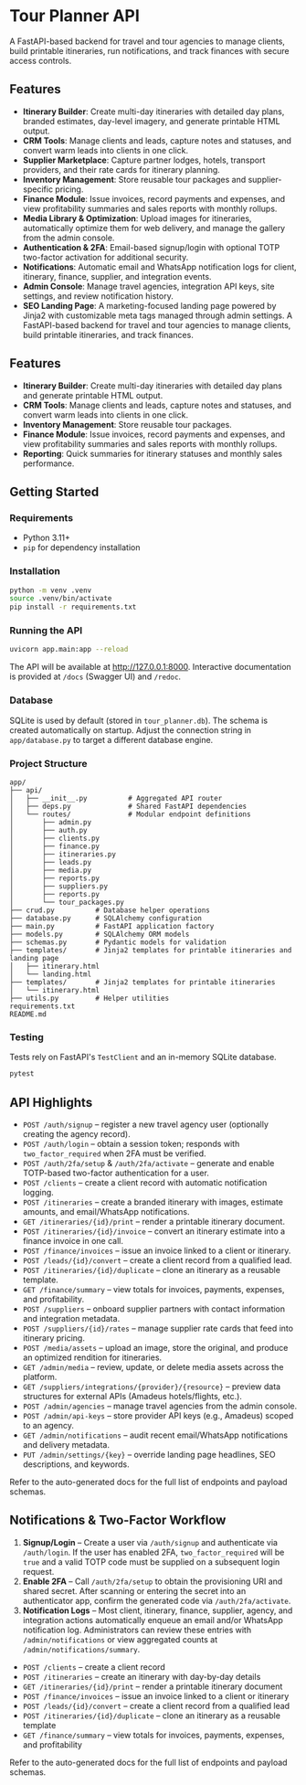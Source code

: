 # Tour Planner API

A FastAPI-based backend for travel and tour agencies to manage clients, build printable itineraries, run notifications, and track finances with secure access controls.

## Features

- **Itinerary Builder**: Create multi-day itineraries with detailed day plans, branded estimates, day-level imagery, and generate printable HTML output.
- **CRM Tools**: Manage clients and leads, capture notes and statuses, and convert warm leads into clients in one click.
- **Supplier Marketplace**: Capture partner lodges, hotels, transport providers, and their rate cards for itinerary planning.
- **Inventory Management**: Store reusable tour packages and supplier-specific pricing.
- **Finance Module**: Issue invoices, record payments and expenses, and view profitability summaries and sales reports with monthly rollups.
- **Media Library & Optimization**: Upload images for itineraries, automatically optimize them for web delivery, and manage the gallery from the admin console.
- **Authentication & 2FA**: Email-based signup/login with optional TOTP two-factor activation for additional security.
- **Notifications**: Automatic email and WhatsApp notification logs for client, itinerary, finance, supplier, and integration events.
- **Admin Console**: Manage travel agencies, integration API keys, site settings, and review notification history.
- **SEO Landing Page**: A marketing-focused landing page powered by Jinja2 with customizable meta tags managed through admin settings.
A FastAPI-based backend for travel and tour agencies to manage clients, build printable itineraries, and track finances.

## Features

- **Itinerary Builder**: Create multi-day itineraries with detailed day plans and generate printable HTML output.
- **CRM Tools**: Manage clients and leads, capture notes and statuses, and convert warm leads into clients in one click.
- **Inventory Management**: Store reusable tour packages.
- **Finance Module**: Issue invoices, record payments and expenses, and view profitability summaries and sales reports with monthly rollups.
- **Reporting**: Quick summaries for itinerary statuses and monthly sales performance.

## Getting Started

### Requirements

- Python 3.11+
- `pip` for dependency installation

### Installation

```bash
python -m venv .venv
source .venv/bin/activate
pip install -r requirements.txt
```

### Running the API

```bash
uvicorn app.main:app --reload
```

The API will be available at <http://127.0.0.1:8000>. Interactive documentation is provided at `/docs` (Swagger UI) and `/redoc`.

### Database

SQLite is used by default (stored in `tour_planner.db`). The schema is created automatically on startup. Adjust the connection string in `app/database.py` to target a different database engine.

### Project Structure

```
app/
├── api/
│   ├── __init__.py          # Aggregated API router
│   ├── deps.py              # Shared FastAPI dependencies
│   └── routes/              # Modular endpoint definitions
│       ├── admin.py
│       ├── auth.py
│       ├── clients.py
│       ├── finance.py
│       ├── itineraries.py
│       ├── leads.py
│       ├── media.py
│       ├── reports.py
│       ├── suppliers.py
│       ├── reports.py
│       └── tour_packages.py
├── crud.py          # Database helper operations
├── database.py      # SQLAlchemy configuration
├── main.py          # FastAPI application factory
├── models.py        # SQLAlchemy ORM models
├── schemas.py       # Pydantic models for validation
├── templates/       # Jinja2 templates for printable itineraries and landing page
│   ├── itinerary.html
│   └── landing.html
├── templates/       # Jinja2 templates for printable itineraries
│   └── itinerary.html
├── utils.py         # Helper utilities
requirements.txt
README.md
```

### Testing

Tests rely on FastAPI's `TestClient` and an in-memory SQLite database.

```bash
pytest
```

## API Highlights

- `POST /auth/signup` – register a new travel agency user (optionally creating the agency record).
- `POST /auth/login` – obtain a session token; responds with `two_factor_required` when 2FA must be verified.
- `POST /auth/2fa/setup` & `/auth/2fa/activate` – generate and enable TOTP-based two-factor authentication for a user.
- `POST /clients` – create a client record with automatic notification logging.
- `POST /itineraries` – create a branded itinerary with images, estimate amounts, and email/WhatsApp notifications.
- `GET /itineraries/{id}/print` – render a printable itinerary document.
- `POST /itineraries/{id}/invoice` – convert an itinerary estimate into a finance invoice in one call.
- `POST /finance/invoices` – issue an invoice linked to a client or itinerary.
- `POST /leads/{id}/convert` – create a client record from a qualified lead.
- `POST /itineraries/{id}/duplicate` – clone an itinerary as a reusable template.
- `GET /finance/summary` – view totals for invoices, payments, expenses, and profitability.
- `POST /suppliers` – onboard supplier partners with contact information and integration metadata.
- `POST /suppliers/{id}/rates` – manage supplier rate cards that feed into itinerary pricing.
- `POST /media/assets` – upload an image, store the original, and produce an optimized rendition for itineraries.
- `GET /admin/media` – review, update, or delete media assets across the platform.
- `GET /suppliers/integrations/{provider}/{resource}` – preview data structures for external APIs (Amadeus hotels/flights, etc.).
- `POST /admin/agencies` – manage travel agencies from the admin console.
- `POST /admin/api-keys` – store provider API keys (e.g., Amadeus) scoped to an agency.
- `GET /admin/notifications` – audit recent email/WhatsApp notifications and delivery metadata.
- `PUT /admin/settings/{key}` – override landing page headlines, SEO descriptions, and keywords.

Refer to the auto-generated docs for the full list of endpoints and payload schemas.

## Notifications & Two-Factor Workflow

1. **Signup/Login** – Create a user via `/auth/signup` and authenticate via `/auth/login`. If the user has enabled 2FA, `two_factor_required` will be `true` and a valid TOTP code must be supplied on a subsequent login request.
2. **Enable 2FA** – Call `/auth/2fa/setup` to obtain the provisioning URI and shared secret. After scanning or entering the secret into an authenticator app, confirm the generated code via `/auth/2fa/activate`.
3. **Notification Logs** – Most client, itinerary, finance, supplier, agency, and integration actions automatically enqueue an email and/or WhatsApp notification log. Administrators can review these entries with `/admin/notifications` or view aggregated counts at `/admin/notifications/summary`.
- `POST /clients` – create a client record
- `POST /itineraries` – create an itinerary with day-by-day details
- `GET /itineraries/{id}/print` – render a printable itinerary document
- `POST /finance/invoices` – issue an invoice linked to a client or itinerary
- `POST /leads/{id}/convert` – create a client record from a qualified lead
- `POST /itineraries/{id}/duplicate` – clone an itinerary as a reusable template
- `GET /finance/summary` – view totals for invoices, payments, expenses, and profitability

Refer to the auto-generated docs for the full list of endpoints and payload schemas.
